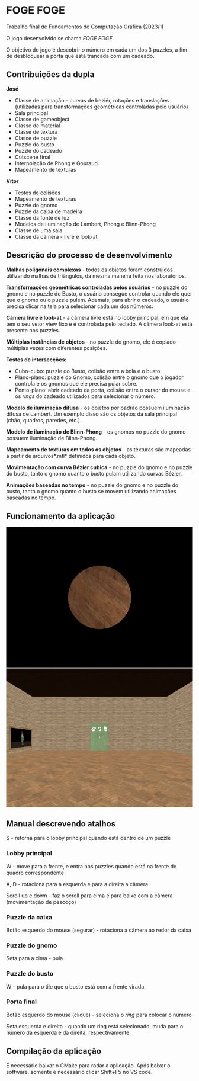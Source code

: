 # FOGE FOGE

Trabalho final de Fundamentos de Computação Gráfica (2023/1)

O jogo desenvolvido se chama *FOGE FOGE*. 

O objetivo do jogo é descobrir o número em cada um dos 3 puzzles, a fim de desbloquear a porta que está trancada com um cadeado.

## Contribuições da dupla
**José**
- Classe de animação - curvas de beziér, rotações e translações (utilizadas para transformações geométricas controladas pelo usuário) 
- Sala principal
- Classe de gameobject
- Classe de material
- Classe de textura
- Classe de puzzle
- Puzzle do busto
- Puzzle do cadeado
- Cutscene final
- Interpolação de Phong e Gouraud
- Mapeamento de texturas

**Vítor**
- Testes de colisões
- Mapeamento de texturas
- Puzzle do gnomo
- Puzzle da caixa de madeira
- Classe da fonte de luz
- Modelos de iluminação de Lambert, Phong e Blinn-Phong
- Classe de uma sala
- Classe da câmera - livre e look-at 

## Descrição do processo de desenvolvimento

**Malhas poligonais complexas** - todos os objetos foram construídos utilizando malhas de triângulos, da mesma maneira feita nos laboratórios.

**Transformações geométricas controladas pelos usuários** - no puzzle do gnomo e no puzzle do Busto, o usuário consegue controlar quando ele quer que o gnomo ou o puzzle pulem. Ademais, para abrir o cadeado, o usuário precisa clicar na tela para selecionar cada um dos números.

**Câmera livre e look-at** - a câmera livre está no lobby principal, em que ela tem o seu vetor view fixo e é controlada pelo teclado. A câmera look-at está presente nos puzzles. 

**Múltiplas instâncias de objetos** - no puzzle do gnomo, ele é copiado múltiplas vezes com diferentes posições.

**Testes de intersecções:**
- Cubo-cubo: puzzle do Busto, colisão entre a bola e o busto.
- Plano-plano: puzzle do Gnomo, colisão entre o gnomo que o jogador controla e os gnomos que ele precisa pular sobre.
- Ponto-plano: abrir cadeado da porta, colisão entre o cursor do mouse e os *rings* do cadeado utilizados para selecionar o número.
  
**Modelo de iluminação difusa** - os objetos por padrão possuem iluminação difusa de Lambert. Um exemplo disso são os objetos da sala principal (chão, quadros, paredes, etc.).

**Modelo de iluminação de Blinn-Phong** - os gnomos no puzzle do gnomo possuem iluminação de Blinn-Phong.

**Mapeamento de texturas em todos os objetos** - as texturas são mapeadas a partir de arquivos*.mtl* definidos para cada objeto.

**Movimentação com curva Bézier cubica** - no puzzle do gnomo e no puzzle do busto, tanto o gnomo quanto o busto pulam utilizando curvas Bézier.

**Animações baseadas no tempo** - no puzzle do gnomo e no puzzle do busto, tanto o gnomo quanto o busto se movem utilizando animações baseadas no tempo.

## Funcionamento da aplicação
![image](imgs/crate_picture_canvas_diff.jpg)
![image](imgs/main_lobby.png)

## Manual descrevendo atalhos
S - retorna para o lobby principal quando está dentro de um puzzle

### Lobby principal
W - move para a frente, e entra nos puzzles quando está na frente do quadro correspondente

A, D - rotaciona para a esquerda e para a direita a câmera

Scroll up e down - faz o scroll para cima e para baixo com a câmera (movimentação de pescoço)

### Puzzle da caixa
Botão esquerdo do mouse (segurar) - rotaciona a câmera ao redor da caixa

### Puzzle do gnomo
Seta para a cima - pula

### Puzzle do busto
W - pula para o tile que o busto está com a frente virada.

### Porta final
Botão esquerdo do mouse (clique) - seleciona o *ring* para colocar o número

Seta esquerda e direita - quando um ring está selecionado, muda para o número da esquerda e da direita, respectivamente. 

## Compilação da aplicação
É necessário baixar o CMake para rodar a aplicação. Após baixar o software, somente é necessário clicar Shift+F5 no VS code.
